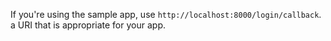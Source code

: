   If you're using the sample app, use `http://localhost:8000/login/callback`.
  a URI that is appropriate for your app.
